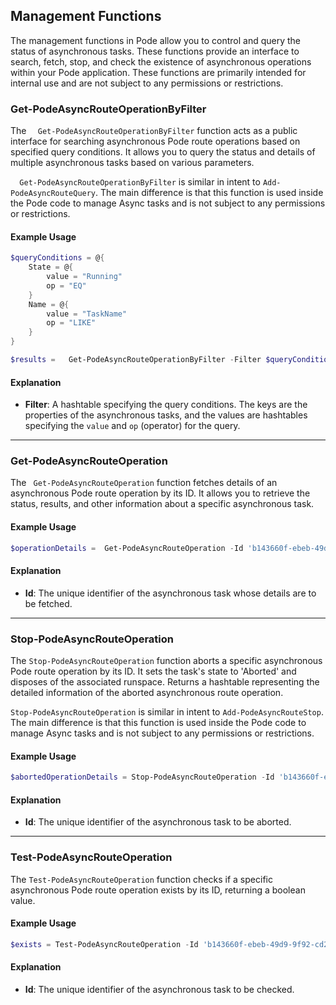 
## Management Functions

The management functions in Pode allow you to control and query the status of asynchronous tasks. These functions provide an interface to search, fetch, stop, and check the existence of asynchronous operations within your Pode application. These functions are primarily intended for internal use and are not subject to any permissions or restrictions.

###   Get-PodeAsyncRouteOperationByFilter

The `  Get-PodeAsyncRouteOperationByFilter` function acts as a public interface for searching asynchronous Pode route operations based on specified query conditions. It allows you to query the status and details of multiple asynchronous tasks based on various parameters.

`  Get-PodeAsyncRouteOperationByFilter` is similar in intent to `Add-PodeAsyncRouteQuery`. The main difference is that this function is used inside the Pode code to manage Async tasks and is not subject to any permissions or restrictions.

#### Example Usage

```powershell
$queryConditions = @{
    State = @{
        value = "Running"
        op = "EQ"
    }
    Name = @{
        value = "TaskName"
        op = "LIKE"
    }
}

$results =   Get-PodeAsyncRouteOperationByFilter -Filter $queryConditions
```

#### Explanation

- **Filter**: A hashtable specifying the query conditions. The keys are the properties of the asynchronous tasks, and the values are hashtables specifying the `value` and `op` (operator) for the query.

---

###  Get-PodeAsyncRouteOperation

The ` Get-PodeAsyncRouteOperation` function fetches details of an asynchronous Pode route operation by its ID. It allows you to retrieve the status, results, and other information about a specific asynchronous task.

#### Example Usage

```powershell
$operationDetails =  Get-PodeAsyncRouteOperation -Id 'b143660f-ebeb-49d9-9f92-cd21f3ff559c'
```

#### Explanation

- **Id**: The unique identifier of the asynchronous task whose details are to be fetched.

---

### Stop-PodeAsyncRouteOperation

The `Stop-PodeAsyncRouteOperation` function aborts a specific asynchronous Pode route operation by its ID. It sets the task's state to 'Aborted' and disposes of the associated runspace. Returns a hashtable representing the detailed information of the aborted asynchronous route operation.

`Stop-PodeAsyncRouteOperation` is similar in intent to `Add-PodeAsyncRouteStop`. The main difference is that this function is used inside the Pode code to manage Async tasks and is not subject to any permissions or restrictions.

#### Example Usage

```powershell
$abortedOperationDetails = Stop-PodeAsyncRouteOperation -Id 'b143660f-ebeb-49d9-9f92-cd21f3ff559c'
```

#### Explanation

- **Id**: The unique identifier of the asynchronous task to be aborted.

---

### Test-PodeAsyncRouteOperation

The `Test-PodeAsyncRouteOperation` function checks if a specific asynchronous Pode route operation exists by its ID, returning a boolean value.

#### Example Usage

```powershell
$exists = Test-PodeAsyncRouteOperation -Id 'b143660f-ebeb-49d9-9f92-cd21f3ff559c'
```

#### Explanation

- **Id**: The unique identifier of the asynchronous task to be checked.
